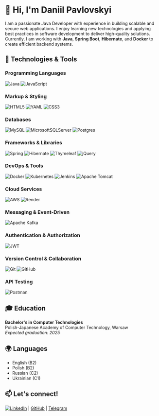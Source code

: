 # 👋 Hi, I'm Daniil Pavlovskyi

I am a passionate Java Developer with experience in building scalable and secure web applications. I enjoy learning new technologies and applying best practices in software development to deliver high-quality solutions. Currently, I am working with **Java**, **Spring Boot**, **Hibernate**, and **Docker** to create efficient backend systems.

## 🔧 Technologies & Tools
### Programming Languages
![Java](https://img.shields.io/badge/java-%23ED8B00.svg?style=for-the-badge&logo=openjdk&logoColor=white)
![JavaScript](https://img.shields.io/badge/javascript-%23323330.svg?style=for-the-badge&logo=javascript&logoColor=%23F7DF1E)

### Markup & Styling
![HTML5](https://img.shields.io/badge/html5-%23E34F26.svg?style=for-the-badge&logo=html5&logoColor=white)
![YAML](https://img.shields.io/badge/yaml-%23ffffff.svg?style=for-the-badge&logo=yaml&logoColor=151515)
![CSS3](https://img.shields.io/badge/css3-%231572B6.svg?style=for-the-badge&logo=css3&logoColor=white)

### Databases
![MySQL](https://img.shields.io/badge/mysql-4479A1.svg?style=for-the-badge&logo=mysql&logoColor=white)
![MicrosoftSQLServer](https://img.shields.io/badge/Microsoft%20SQL%20Server-CC2927?style=for-the-badge&logo=microsoft%20sql%20server&logoColor=white)
![Postgres](https://img.shields.io/badge/postgres-%23316192.svg?style=for-the-badge&logo=postgresql&logoColor=white)

### Frameworks & Libraries
![Spring](https://img.shields.io/badge/spring-%236DB33F.svg?style=for-the-badge&logo=spring&logoColor=white)
![Hibernate](https://img.shields.io/badge/Hibernate-59666C?style=for-the-badge&logo=Hibernate&logoColor=white)
![Thymeleaf](https://img.shields.io/badge/Thymeleaf-%23005C0F.svg?style=for-the-badge&logo=Thymeleaf&logoColor=white)
![jQuery](https://img.shields.io/badge/jquery-%230769AD.svg?style=for-the-badge&logo=jquery&logoColor=white)

### DevOps & Tools
![Docker](https://img.shields.io/badge/docker-%230db7ed.svg?style=for-the-badge&logo=docker&logoColor=white)
![Kubernetes](https://img.shields.io/badge/kubernetes-%23326ce5.svg?style=for-the-badge&logo=kubernetes&logoColor=white)
![Jenkins](https://img.shields.io/badge/jenkins-%232C5263.svg?style=for-the-badge&logo=jenkins&logoColor=white)
![Apache Tomcat](https://img.shields.io/badge/apache%20tomcat-%23F8DC75.svg?style=for-the-badge&logo=apache-tomcat&logoColor=black)

### Cloud Services
![AWS](https://img.shields.io/badge/AWS-%23FF9900.svg?style=for-the-badge&logo=amazon-aws&logoColor=white)
![Render](https://img.shields.io/badge/Render-%46E3B7.svg?style=for-the-badge&logo=render&logoColor=white)

### Messaging & Event-Driven
![Apache Kafka](https://img.shields.io/badge/Apache%20Kafka-000?style=for-the-badge&logo=apachekafka)

### Authentication & Authorization
![JWT](https://img.shields.io/badge/JWT-black?style=for-the-badge&logo=JSON%20web%20tokens)

### Version Control & Collaboration
![Git](https://img.shields.io/badge/git-%23F05033.svg?style=for-the-badge&logo=git&logoColor=white)
![GitHub](https://img.shields.io/badge/github-%23121011.svg?style=for-the-badge&logo=github&logoColor=white)

### API Testing
![Postman](https://img.shields.io/badge/Postman-FF6C37?style=for-the-badge&logo=postman&logoColor=white)


## 🎓 Education
**Bachelor's in Computer Technologies**  
Polish-Japanese Academy of Computer Technology, Warsaw  
_Expected graduation: 2025_

## 🌍 Languages
- English (B2)
- Polish (B2)
- Russian (C2)
- Ukrainian (C1)

## 📫 Let's connect!
[![LinkedIn](https://img.shields.io/badge/LinkedIn-%230077B5.svg?logo=linkedin&logoColor=white)](https://linkedin.com/in/daniil-pavlovskyi-469850274) | 
[GitHub](https://github.com/DaniilPavlovskyi) |
[Telegram](https://t.me/molekula0192)

